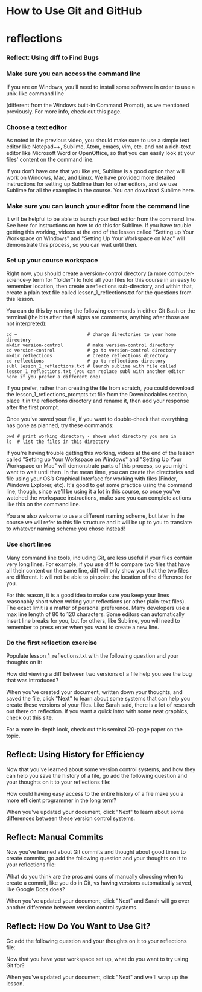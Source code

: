 # How to Use Git and GitHub

# reflections

### Reflect: Using diff to Find Bugs

### Make sure you can access the command line

If you are on Windows, you’ll need to install some software in order to use a unix-like command line

(different from the Windows built-in Command Prompt), as we mentioned previously. For more info, check out this page.

### Choose a text editor

As noted in the previous video, you should make sure to use a simple text editor like Notepad++, Sublime, Atom, emacs, vim, etc. and not a rich-text editor like Microsoft Word or OpenOffice, so that you can easily look at your files' content on the command line.

If you don’t have one that you like yet, Sublime is a good option that will work on Windows, Mac, and Linux. We have provided more detailed instructions for setting up Sublime than for other editors, and we use Sublime for all the examples in the course. You can download Sublime here.

### Make sure you can launch your editor from the command line

It will be helpful to be able to launch your text editor from the command line. See here for instructions on how to do this for Sublime. If you have trouble getting this working, videos at the end of the lesson called "Setting up Your Workspace on Windows" and "Setting Up Your Workspace on Mac" will demonstrate this process, so you can wait until then.

### Set up your course workspace

Right now, you should create a version-control directory (a more computer-science-y term for “folder”) to hold all your files for this course in an easy to remember location, then create a reflections sub-directory, and within that, create a plain text file called lesson_1_reflections.txt for the questions from this lesson.

You can do this by running the following commands in either Git Bash or the terminal (the bits after the # signs are comments, anything after those are not interpreted):

```
cd ~                          # change directories to your home directory
mkdir version-control         # make version-control directory
cd version-control            # go to version-control directory
mkdir reflections             # create reflections directory
cd reflections                # go to reflections directory
subl lesson_1_reflections.txt # launch sublime with file called lesson_1_reflections.txt (you can replace subl with another editor here if you prefer a different one)
```

If you prefer, rather than creating the file from scratch, you could download the lesson_1_reflections_prompts.txt file from the Downloadables section, place it in the reflections directory and rename it, then add your response after the first prompt.

Once you’ve saved your file, if you want to double-check that everything has gone as planned, try these commands:

```
pwd # print working directory - shows what directory you are in
ls  # list the files in this directory
```

If you're having trouble getting this working, videos at the end of the lesson called "Setting up Your Workspace on Windows" and "Setting Up Your Workspace on Mac" will demonstrate parts of this process, so you might want to wait until then. In the mean time, you can create the directories and file using your OS’s Graphical Interface for working with files (Finder, Windows Explorer, etc). It's good to get some practice using the command line, though, since we'll be using it a lot in this course, so once you've watched the workspace instructions, make sure you can complete actions like this on the command line.

You are also welcome to use a different naming scheme, but later in the course we will refer to this file structure and it will be up to you to translate to whatever naming scheme you chose instead!

### Use short lines
Many command line tools, including Git, are less useful if your files contain very long lines. For example, if you use diff to compare two files that have all their content on the same line, diff will only show you that the two files are different. It will not be able to pinpoint the location of the difference for you.

For this reason, it is a good idea to make sure you keep your lines reasonably short when writing your reflections (or other plain-text files). The exact limit is a matter of personal preference. Many developers use a max line length of 80 to 120 characters. Some editors can automatically insert line breaks for you, but for others, like Sublime, you will need to remember to press enter when you want to create a new line.

### Do the first reflection exercise
Populate lesson_1_reflections.txt with the following question and your thoughts on it:

How did viewing a diff between two versions of a file help you see the bug that was introduced?

When you've created your document, written down your thoughts, and saved the file, click "Next" to learn about some systems that can help you create these versions of your files.
Like Sarah said, there is a lot of research out there on reflection. If you want a quick intro with some neat graphics, check out this site.

For a more in-depth look, check out this seminal 20-page paper on the topic.

## Reflect: Using History for Efficiency
Now that you've learned about some version control systems, and how they can help you save the history of a file, go add the following question and your thoughts on it to your reflections file: 

How could having easy access to the entire history of a file make you a more efficient programmer in the long term?

When you've updated your document, click "Next" to learn about some differences between these version control systems.

## Reflect: Manual Commits
Now you've learned about Git commits and thought about good times to create commits, go add the following question and your thoughts on it to your reflections file: 

What do you think are the pros and cons of manually choosing when to create a commit, like you do in Git, vs having versions automatically saved, like Google Docs does?

When you've updated your document, click "Next" and Sarah will go over another difference between version control systems.

## Reflect: How Do You Want to Use Git?
Go add the following question and your thoughts on it to your reflections file: 

Now that you have your workspace set up, what do you want to try using Git for?

When you've updated your document, click "Next" and we'll wrap up the lesson.

